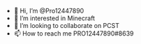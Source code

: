 - 👋 Hi, I’m @Pro12447890
- 👀 I’m interested in Minecraft
- 💞️ I’m looking to collaborate on PCST
- 📫 How to reach me PRO12447890#8639

<!---
Pro12447890/Pro12447890 is a ✨ special ✨ repository because its `README.md` (this file) appears on your GitHub profile.
You can click the Preview link to take a look at your changes.
--->
